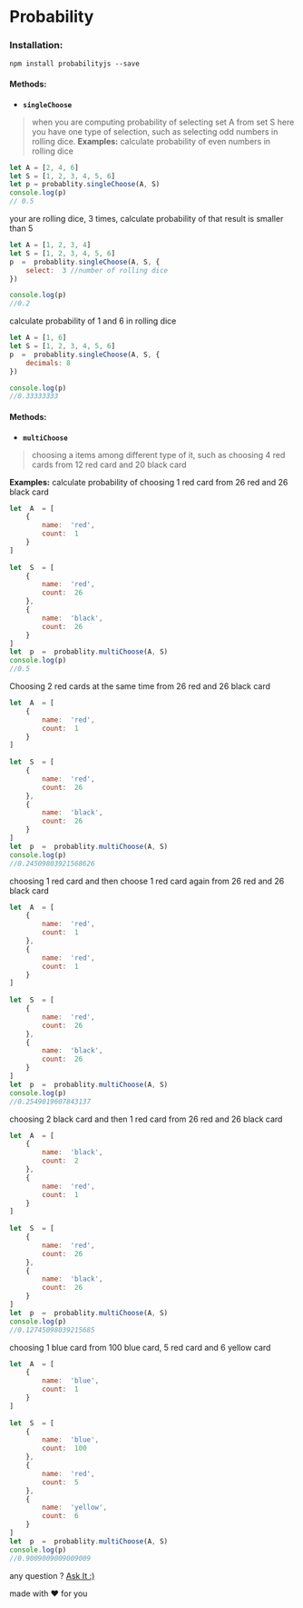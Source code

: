 # Probability

### Installation:
```
npm install probabilityjs --save
```


#### Methods:
- **`singleChoose`**
> when you are computing probability of selecting set A from set S
here you have one type of selection, such as selecting odd numbers in rolling dice.
**Examples:**
calculate probability of even numbers in rolling dice
```javascript
let A = [2, 4, 6]
let S = [1, 2, 3, 4, 5, 6]
let p = probablity.singleChoose(A, S)
console.log(p)
// 0.5
```
your are rolling dice, 3 times, calculate probability of that result is smaller than 5
```javascript
let A = [1, 2, 3, 4]
let S = [1, 2, 3, 4, 5, 6]
p  =  probablity.singleChoose(A, S, {
	select:  3 //number of rolling dice
})

console.log(p)
//0.2
```

calculate probability of 1 and 6 in rolling dice
```javascript
let A = [1, 6]
let S = [1, 2, 3, 4, 5, 6]
p  =  probablity.singleChoose(A, S, {
	decimals: 8 
})

console.log(p)
//0.33333333
```
#### Methods:
- **`multiChoose`**
> choosing a items among different type of it, such as choosing 4 red cards from 12 red card and 20 black card

**Examples:**
calculate probability of choosing 1 red card from 26 red and 26 black card
```javascript
let  A  = [
	{
		name:  'red',
		count:  1
	}
]
  
let  S  = [
	{
		name:  'red',
		count:  26
	},
	{
		name:  'black',
		count:  26
	}
]
let  p  =  probablity.multiChoose(A, S)
console.log(p)
//0.5
```
Choosing 2 red cards at the same time from 26 red and 26 black card
```javascript
let  A  = [
	{
		name:  'red',
		count:  1
	}
]
  
let  S  = [
	{
		name:  'red',
		count:  26
	},
	{
		name:  'black',
		count:  26
	}
]
let  p  =  probablity.multiChoose(A, S)
console.log(p)
//0.24509803921568626
```

choosing 1 red card and then choose 1 red card again from 26 red and 26 black card
```javascript
let  A  = [
	{
		name:  'red',
		count:  1
	},
	{
		name:  'red',
		count:  1
	}
]
  
let  S  = [
	{
		name:  'red',
		count:  26
	},
	{
		name:  'black',
		count:  26
	}
]
let  p  =  probablity.multiChoose(A, S)
console.log(p)
//0.2549019607843137
```
choosing 2 black card and then 1 red card from 26 red and 26 black card
```javascript
let  A  = [
	{
		name:  'black',
		count:  2
	},
	{
		name:  'red',
		count:  1
	}
]
  
let  S  = [
	{
		name:  'red',
		count:  26
	},
	{
		name:  'black',
		count:  26
	}
]
let  p  =  probablity.multiChoose(A, S)
console.log(p)
//0.12745098039215685
```
choosing 1 blue card from 100 blue card, 5 red card and 6 yellow card
```javascript
let  A  = [
	{
		name:  'blue',
		count:  1
	}
]
  
let  S  = [
	{
		name:  'blue',
		count:  100
	},
	{
		name:  'red',
		count:  5
	},
	{
		name:  'yellow',
		count:  6
	}
]
let  p  =  probablity.multiChoose(A, S)
console.log(p)
//0.9009009009009009
```
any question ?
[Ask It :)](http://mrfarhad.ir/#!/contact)

made with :heart: for you